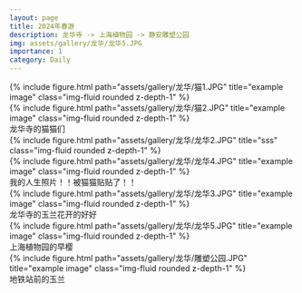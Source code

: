 ```yaml
---
layout: page
title: 2024年春游
description: 龙华寺 -> 上海植物园 -> 静安雕塑公园
img: assets/gallery/龙华/龙华5.JPG
importance: 1
category: Daily
---
```


<div class="row">
    <div class="col-sm mt-3 mt-md-0">
        {% include figure.html path="assets/gallery/龙华/猫1.JPG" title="example image" class="img-fluid rounded z-depth-1" %}
    </div>
    <div class="col-sm mt-3 mt-md-0">
        {% include figure.html path="assets/gallery/龙华/猫2.JPG" title="example image" class="img-fluid rounded z-depth-1" %}
    </div>
</div>
<div class="caption">
    龙华寺的猫猫们
</div>
<div class="row">
    <div class="col-sm mt-3 mt-md-0">
        {% include figure.html path="assets/gallery/龙华/龙华2.JPG" title="sss" class="img-fluid rounded z-depth-1" %}
    </div>
    <div class="col-sm mt-3 mt-md-0">
        {% include figure.html path="assets/gallery/龙华/龙华4.JPG" title="example image" class="img-fluid rounded z-depth-1" %}
    </div>
</div>
<div class="caption">
    我的人生照片！！被猫猫贴贴了！！
</div>

<div class="row">
    <div class="col-sm mt-3 mt-md-0">
        {% include figure.html path="assets/gallery/龙华/龙华3.JPG" title="example image" class="img-fluid rounded z-depth-1" %}
    </div>
</div>
<div class="caption">
    龙华寺的玉兰花开的好好
</div>

<div class="row">
    <div class="col-sm mt-3 mt-md-0">
        {% include figure.html path="assets/gallery/龙华/龙华5.JPG" title="example image" class="img-fluid rounded z-depth-1" %}
    </div>
</div>
<div class="caption">
    上海植物园的早樱
</div>

<div class="row">
    <div class="col-sm mt-3 mt-md-0">
        {% include figure.html path="assets/gallery/龙华/雕塑公园.JPG" title="example image" class="img-fluid rounded z-depth-1" %}
    </div>
</div>
<div class="caption">
    地铁站前的玉兰
</div>